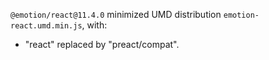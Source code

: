 `@emotion/react@11.4.0` minimized UMD distribution `emotion-react.umd.min.js`, with:
- "react" replaced by "preact/compat".
